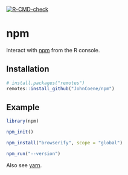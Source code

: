 <!-- badges: start -->
[![R-CMD-check](https://github.com/JohnCoene/npm/workflows/R-CMD-check/badge.svg)](https://github.com/JohnCoene/npm/actions)
<!-- badges: end -->

# npm

Interact with [npm](https://npmjs.com/) from the R console.

## Installation

``` r
# install.packages("remotes")
remotes::install_github("JohnCoene/npm")
```

## Example

``` r
library(npm)

npm_init()

npm_install("browserify", scope = "global")

npm_run("--version")
```

Also see [yarn](https://github.com/JohnCoene/yarn).
